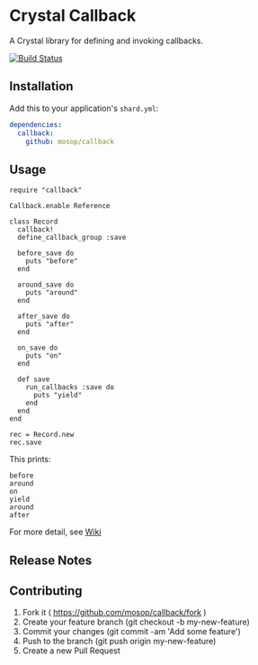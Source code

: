 # Crystal Callback

A Crystal library for defining and invoking callbacks.

[![Build Status](https://travis-ci.org/mosop/callback.svg?branch=master)](https://travis-ci.org/mosop/callback)

## Installation

Add this to your application's `shard.yml`:

```yaml
dependencies:
  callback:
    github: mosop/callback
```

## Usage

```crystal
require "callback"

Callback.enable Reference

class Record
  callback!
  define_callback_group :save

  before_save do
    puts "before"
  end

  around_save do
    puts "around"
  end

  after_save do
    puts "after"
  end

  on_save do
    puts "on"
  end

  def save
    run_callbacks :save do
      puts "yield"
    end
  end
end

rec = Record.new
rec.save
```

This prints:
```
before
around
on
yield
around
after
```

For more detail, see [Wiki](https://github.com/mosop/callback/wiki)

## Release Notes

## Contributing

1. Fork it ( https://github.com/mosop/callback/fork )
2. Create your feature branch (git checkout -b my-new-feature)
3. Commit your changes (git commit -am 'Add some feature')
4. Push to the branch (git push origin my-new-feature)
5. Create a new Pull Request
